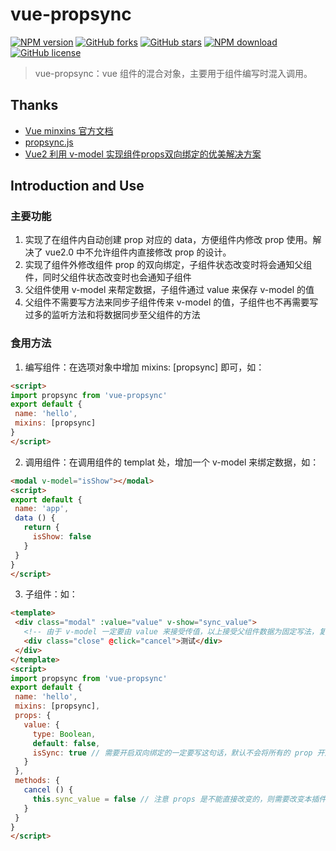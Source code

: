 # vue-propsync

[![NPM version](https://img.shields.io/npm/v/vue-propsync.svg?style=flat-square)](https://vxhly.github.io/2016/08/flexbox-layout/) [![GitHub forks](https://img.shields.io/github/forks/vxhly/vue-propsync.svg)](https://github.com/vxhly/vue-propsync/network) [![GitHub stars](https://img.shields.io/github/stars/vxhly/vue-propsync.svg)](https://github.com/vxhly/vue-propsync/stargazers) [![NPM download](https://img.shields.io/npm/dm/vue-propsync.svg?style=flat-square)](https://npmjs.org/package/vue-propsync) [![GitHub license](https://img.shields.io/github/license/vxhly/vue-propsync.svg)](https://github.com/vxhly/vue-propsync/blob/master/LICENSE)

> vue-propsync：vue 组件的混合对象，主要用于组件编写时混入调用。

## Thanks

- [Vue minxins 官方文档](https://cn.vuejs.org/v2/api/#mixins)
- [propsync.js](https://github.com/xxcanghai/cnblogsFiles/blob/master/vue-mixins/propsync.js)
- [Vue2 利用 v-model 实现组件props双向绑定的优美解决方案](https://segmentfault.com/a/1190000008662112)

## Introduction and Use

### 主要功能

1. 实现了在组件内自动创建 prop 对应的 data，方便组件内修改 prop 使用。解决了 vue2.0 中不允许组件内直接修改 prop 的设计。
2. 实现了组件外修改组件 prop 的双向绑定，子组件状态改变时将会通知父组件，同时父组件状态改变时也会通知子组件
3. 父组件使用 v-model 来帮定数据，子组件通过 value 来保存 v-model 的值
4. 父组件不需要写方法来同步子组件传来 v-model 的值，子组件也不再需要写过多的监听方法和将数据同步至父组件的方法

### 食用方法

1. 编写组件：在选项对象中增加 mixins: [propsync] 即可，如：

  ```html
  <script>
  import propsync from 'vue-propsync'
  export default {
   name: 'hello',
   mixins: [propsync]
  }
  </script>
  ```

2. 调用组件：在调用组件的 templat 处，增加一个 v-model 来绑定数据，如：

  ```html
  <modal v-model="isShow"></modal>
  <script>
  export default {
   name: 'app',
   data () {
     return {
       isShow: false
     }
   }
  }
  </script>
  ```

3. 子组件：如：

  ```html
  <template>
   <div class="modal" :value="value" v-show="sync_value">
     <!-- 由于 v-model 一定要由 value 来接受传值，以上接受父组件数据为固定写法，复制粘贴即可，本插件将会为 value 创建一个副本 sync_value, 子组件需要绑定该变量 -->
     <div class="close" @click="cancel">测试</div>
   </div>
  </template>
  <script>
  import propsync from 'vue-propsync'
  export default {
   name: 'hello',
   mixins: [propsync],
   props: {
     value: {
       type: Boolean,
       default: false,
       isSync: true // 需要开启双向绑定的一定要写这句话，默认不会将所有的 prop 开启双向绑定
     }
   },
   methods: {
     cancel () {
       this.sync_value = false // 注意 props 是不能直接改变的，则需要改变本插件创建的副本即可
     }
   }
  }
  </script>
  ```
